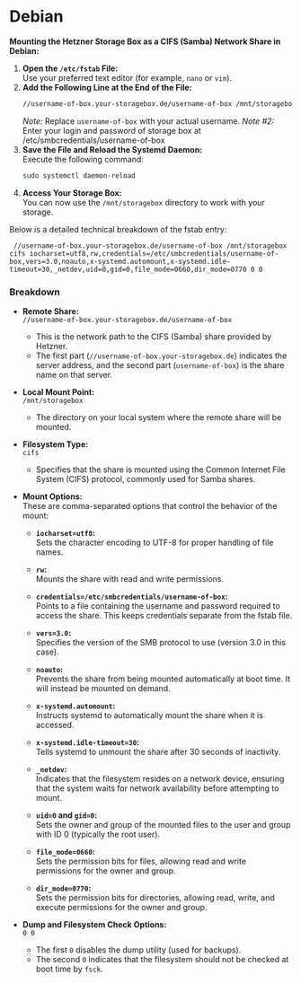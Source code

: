 # Debian
**Mounting the Hetzner Storage Box as a CIFS (Samba) Network Share in Debian:**
1. **Open the `/etc/fstab` File:**  
   Use your preferred text editor (for example, `nano` or `vim`).
2. **Add the Following Line at the End of the File:**  
   ```bash
   //username-of-box.your-storagebox.de/username-of-box /mnt/storagebox cifs iocharset=utf8,rw,credentials=/etc/smbcredentials/username-of-box,vers=3.0,noauto,x-systemd.automount,x-systemd.idle-timeout=30,_netdev,uid=0,gid=0,file_mode=0660,dir_mode=0770 0 0
   ```  
   _Note:_ Replace `username-of-box` with your actual username. 
   _Note #2:_ Enter your login and password of storage box at /etc/smbcredentials/username-of-box
3. **Save the File and Reload the Systemd Daemon:**  
   Execute the following command:  
   ```bash
   sudo systemctl daemon-reload
   ```
4. **Access Your Storage Box:**  
   You can now use the `/mnt/storagebox` directory to work with your storage.

Below is a detailed technical breakdown of the fstab entry:

```
 //username-of-box.your-storagebox.de/username-of-box /mnt/storagebox cifs iocharset=utf8,rw,credentials=/etc/smbcredentials/username-of-box,vers=3.0,noauto,x-systemd.automount,x-systemd.idle-timeout=30,_netdev,uid=0,gid=0,file_mode=0660,dir_mode=0770 0 0
```

### Breakdown
- **Remote Share:**  
  `//username-of-box.your-storagebox.de/username-of-box`  
  - This is the network path to the CIFS (Samba) share provided by Hetzner.  
  - The first part (`//username-of-box.your-storagebox.de`) indicates the server address, and the second part (`username-of-box`) is the share name on that server.

- **Local Mount Point:**  
  `/mnt/storagebox`  
  - The directory on your local system where the remote share will be mounted.

- **Filesystem Type:**  
  `cifs`  
  - Specifies that the share is mounted using the Common Internet File System (CIFS) protocol, commonly used for Samba shares.

- **Mount Options:**  
  These are comma-separated options that control the behavior of the mount:
  
  - **`iocharset=utf8`:**  
    Sets the character encoding to UTF-8 for proper handling of file names.
  
  - **`rw`:**  
    Mounts the share with read and write permissions.
  
  - **`credentials=/etc/smbcredentials/username-of-box`:**  
    Points to a file containing the username and password required to access the share. This keeps credentials separate from the fstab file.
  
  - **`vers=3.0`:**  
    Specifies the version of the SMB protocol to use (version 3.0 in this case).
  
  - **`noauto`:**  
    Prevents the share from being mounted automatically at boot time. It will instead be mounted on demand.
  
  - **`x-systemd.automount`:**  
    Instructs systemd to automatically mount the share when it is accessed.
  
  - **`x-systemd.idle-timeout=30`:**  
    Tells systemd to unmount the share after 30 seconds of inactivity.
  
  - **`_netdev`:**  
    Indicates that the filesystem resides on a network device, ensuring that the system waits for network availability before attempting to mount.
  
  - **`uid=0` and `gid=0`:**  
    Sets the owner and group of the mounted files to the user and group with ID 0 (typically the root user).
  
  - **`file_mode=0660`:**  
    Sets the permission bits for files, allowing read and write permissions for the owner and group.
  
  - **`dir_mode=0770`:**  
    Sets the permission bits for directories, allowing read, write, and execute permissions for the owner and group.

- **Dump and Filesystem Check Options:**  
  `0 0`  
  - The first `0` disables the dump utility (used for backups).  
  - The second `0` indicates that the filesystem should not be checked at boot time by `fsck`.


